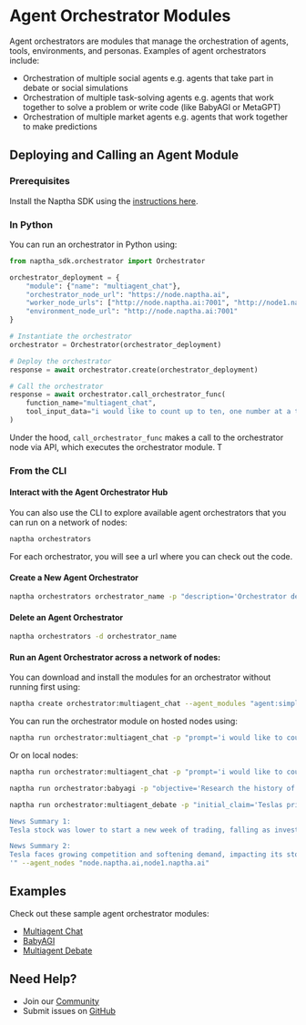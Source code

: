 # Agent Orchestrator Modules

Agent orchestrators are modules that manage the orchestration of agents, tools, environments, and personas. Examples of agent orchestrators include:

- Orchestration of multiple social agents e.g. agents that take part in debate or social simulations
- Orchestration of multiple task-solving agents e.g. agents that work together to solve a problem or write code (like BabyAGI or MetaGPT)
- Orchestration of multiple market agents e.g. agents that work together to make predictions

## Deploying and Calling an Agent Module

### Prerequisites

Install the Naptha SDK using the [instructions here](https://github.com/NapthaAI/naptha-sdk/?tab=readme-ov-file#install).

### In Python

You can run an orchestrator in Python using:

```python
from naptha_sdk.orchestrator import Orchestrator

orchestrator_deployment = {
    "module": {"name": "multiagent_chat"},
    "orchestrator_node_url": "https://node.naptha.ai",
    "worker_node_urls": ["http://node.naptha.ai:7001", "http://node1.naptha.ai:7001"]
    "environment_node_url": "http://node.naptha.ai:7001"
}

# Instantiate the orchestrator
orchestrator = Orchestrator(orchestrator_deployment)

# Deploy the orchestrator
response = await orchestrator.create(orchestrator_deployment)

# Call the orchestrator
response = await orchestrator.call_orchestrator_func(
    function_name="multiagent_chat", 
    tool_input_data="i would like to count up to ten, one number at a time. ill start. one.", 
)
```

Under the hood, `call_orchestrator_func` makes a call to the orchestrator node via API, which executes the orchestrator module. T

### From the CLI

#### Interact with the Agent Orchestrator Hub

You can also use the CLI to explore available agent orchestrators that you can run on a network of nodes:

```bash
naptha orchestrators
```

For each orchestrator, you will see a url where you can check out the code.

#### Create a New Agent Orchestrator

```bash
naptha orchestrators orchestrator_name -p "description='Orchestrator description' parameters='{input_parameter_1: str, input_parameter_2: int}' module_url='ipfs://QmNer9SRKmJPv4Ae3vdVYo6eFjPcyJ8uZ2rRSYd3koT6jg'" 
```

#### Delete an Agent Orchestrator

```bash
naptha orchestrators -d orchestrator_name
```

#### Run an Agent Orchestrator across a network of nodes:

You can download and install the modules for an orchestrator without running first using:

```bash
naptha create orchestrator:multiagent_chat --agent_modules "agent:simple_chat_agent,agent:simple_chat_agent" --agent_nodes "node.naptha.ai,node1.naptha.ai" --kb_modules "kb:groupchat_kb" --kb_nodes "node.naptha.ai"
```

You can run the orchestrator module on hosted nodes using:

```bash
naptha run orchestrator:multiagent_chat -p "prompt='i would like to count up to ten, one number at a time. ill start. one.'" --agent_nodes "node.naptha.ai,node1.naptha.ai" --kb_nodes "node.naptha.ai"
```

Or on local nodes:

```bash
naptha run orchestrator:multiagent_chat -p "prompt='i would like to count up to ten, one number at a time. ill start. one.'" --agent_nodes "localhost,localhost" --kb_nodes "localhost"
```

```bash
naptha run orchestrator:babyagi -p "objective='Research the history of football'" --agent_nodes "node.naptha.ai,node1.naptha.ai"
```

```bash
naptha run orchestrator:multiagent_debate -p "initial_claim='Teslas price will exceed $250 in 2 weeks.' max_rounds=2 context='Teslas current price is $207, and recent innovations and strong Q2 results will drive the price up.

News Summary 1:
Tesla stock was lower to start a new week of trading, falling as investors worry about global growth. Shares of the electric-vehicle giant were down 7.3% in premarket trading Monday at $192.33. Stocks around the world were falling as investors fretted that weak economic data signal a recession ahead. Despite positive comments from CEO Elon Musk about Tesla’s sales, the stock has fallen about 16% this year and is struggling to overcome negative global investor sentiment.

News Summary 2:
Tesla faces growing competition and softening demand, impacting its stock price which is trading 43% below its all-time high. The company’s profitability is declining, with earnings per share shrinking 46% year-over-year in Q2 2024. Despite recent price cuts and a plan to produce a low-cost EV model, sales growth has decelerated. Tesla is also involved in autonomous self-driving software, humanoid robots, and solar energy, but these segments may take years to significantly impact revenue.
'" --agent_nodes "node.naptha.ai,node1.naptha.ai"
```

## Examples

Check out these sample agent orchestrator modules:
- [Multiagent Chat](https://github.com/NapthaAI/multiagent_chat)
- [BabyAGI](https://github.com/NapthaAI/babyagi)
- [Multiagent Debate](https://github.com/NapthaAI/multiagent_debate)

## Need Help?
- Join our [Community](https://naptha.ai/naptha-community)
- Submit issues on [GitHub](https://github.com/NapthaAI)